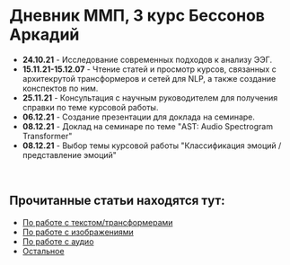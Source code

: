 # Дневник ММП, 3 курс Бессонов Аркадий
<ul>
<li><b>24.10.21</b> - Исследование современных подходов к анализу ЭЭГ.</li>
<li><b>15.11.21-15.12.07</b> - Чтение статей и просмотр курсов, связанных с архитекрутой трансформеров и сетей для NLP, а также создание конспектов по ним.</li>
<li><b>25.11.21</b> - Консультация с научным руководителем для получения справки по теме курсовой работы.</li>
<li><b>06.12.21</b> - Создание презентации для доклада на семинаре.</li>
<li><b>08.12.21</b> - Доклад на семинаре по теме "AST: Audio Spectrogram Transformer"</li>
<li><b>08.12.21</b> - Выбор темы курсовой работы "Классификация эмоций / представление эмоций"</li>
 </ul>
 <br>
 <h2>Прочитанные статьи находятся тут:</h2>
 <ul>
  <li><a href="google.com">По работе с текстом/трансформерами</a></li>
  <li><a href="google.com">По работе с изображениями</a></li>
  <li><a href="google.com">По работе с аудио</a></li>
  <li><a href="google.com">Остальное</a> </li>
 </ul>
